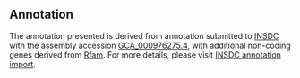 

Annotation
----------

The annotation presented is derived from annotation submitted to
[INSDC](http://www.insdc.org) with the assembly accession
[GCA\_000976275.4](http://www.ebi.ac.uk/ena/data/view/GCA_000976275.4),
with additional non-coding genes derived from
[Rfam](http://rfam.xfam.org/). For more details, please visit [INSDC
annotation
import](http://ensemblgenomes.org/info/data/insdc_annotation).
